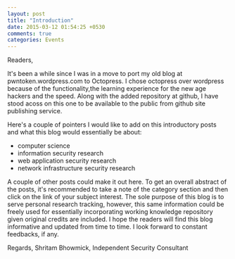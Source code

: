 ```yaml
---
layout: post
title: "Introduction"
date: 2015-03-12 01:54:25 +0530
comments: true
categories: Events
---
```


Readers,

It's been a while since I was in a move to port my old blog at pwntoken.wordpress.com to Octopress. I chose octopress over wordpress because of the functionality,the learning experience for the new age hackers and the speed. Along with the added repository at github, I have stood acoss on this one to be available to the public from github site publishing service. 
	
Here's a couple of pointers I would like to add on this introductory posts and what this blog would essentially be about:
	
 - computer science
 - information security research
 - web application security research
 - network infrastructure security research
	
A couple of other posts could make it out here. To get an overall abstract of the posts, it's recommended to take a note of the category section and then click on the link of your subject interest. The sole purpose of this blog is to serve personal research tracking, however, this same information could be freely used for essentially incorporating working knowledge repository given original credits are included. I hope the readers will find this blog informative and updated from time to time. I look forward to constant feedbacks, if any. 

Regards,
Shritam Bhowmick,
Independent Security Consultant	